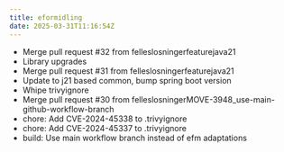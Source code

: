 ```yaml
---
title: eformidling
date: 2025-03-31T11:16:54Z
---
```

- Merge pull request #32 from felleslosningerfeaturejava21
- Library upgrades
- Merge pull request #31 from felleslosningerfeaturejava21
- Update to j21 based common, bump spring boot version
- Whipe trivyignore
- Merge pull request #30 from felleslosningerMOVE-3948_use-main-github-workflow-branch
- chore: Add CVE-2024-45338 to .trivyignore
- chore: Add CVE-2024-45337 to .trivyignore
- build: Use main workflow branch instead of efm adaptations

